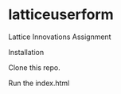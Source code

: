 # latticeuserform
Lattice Innovations Assignment

Installation

Clone this repo.

Run the index.html

